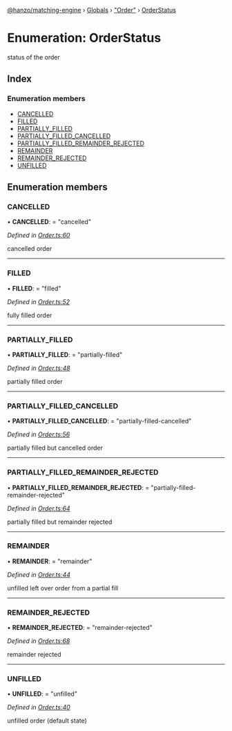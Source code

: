 [@hanzo/matching-engine](../README.md) › [Globals](../globals.md) › ["Order"](../modules/_order_.md) › [OrderStatus](_order_.orderstatus.md)

# Enumeration: OrderStatus

status of the order

## Index

### Enumeration members

* [CANCELLED](_order_.orderstatus.md#cancelled)
* [FILLED](_order_.orderstatus.md#filled)
* [PARTIALLY_FILLED](_order_.orderstatus.md#partially_filled)
* [PARTIALLY_FILLED_CANCELLED](_order_.orderstatus.md#partially_filled_cancelled)
* [PARTIALLY_FILLED_REMAINDER_REJECTED](_order_.orderstatus.md#partially_filled_remainder_rejected)
* [REMAINDER](_order_.orderstatus.md#remainder)
* [REMAINDER_REJECTED](_order_.orderstatus.md#remainder_rejected)
* [UNFILLED](_order_.orderstatus.md#unfilled)

## Enumeration members

###  CANCELLED

• **CANCELLED**: = "cancelled"

*Defined in [Order.ts:60](https://github.com/hanzoai/matching-engine/blob/37043cf/src/Order.ts#L60)*

cancelled order

___

###  FILLED

• **FILLED**: = "filled"

*Defined in [Order.ts:52](https://github.com/hanzoai/matching-engine/blob/37043cf/src/Order.ts#L52)*

fully filled order

___

###  PARTIALLY_FILLED

• **PARTIALLY_FILLED**: = "partially-filled"

*Defined in [Order.ts:48](https://github.com/hanzoai/matching-engine/blob/37043cf/src/Order.ts#L48)*

partially filled order

___

###  PARTIALLY_FILLED_CANCELLED

• **PARTIALLY_FILLED_CANCELLED**: = "partially-filled-cancelled"

*Defined in [Order.ts:56](https://github.com/hanzoai/matching-engine/blob/37043cf/src/Order.ts#L56)*

partially filled but cancelled order

___

###  PARTIALLY_FILLED_REMAINDER_REJECTED

• **PARTIALLY_FILLED_REMAINDER_REJECTED**: = "partially-filled-remainder-rejected"

*Defined in [Order.ts:64](https://github.com/hanzoai/matching-engine/blob/37043cf/src/Order.ts#L64)*

partially filled but remainder rejected

___

###  REMAINDER

• **REMAINDER**: = "remainder"

*Defined in [Order.ts:44](https://github.com/hanzoai/matching-engine/blob/37043cf/src/Order.ts#L44)*

unfilled left over order from a partial fill

___

###  REMAINDER_REJECTED

• **REMAINDER_REJECTED**: = "remainder-rejected"

*Defined in [Order.ts:68](https://github.com/hanzoai/matching-engine/blob/37043cf/src/Order.ts#L68)*

remainder rejected

___

###  UNFILLED

• **UNFILLED**: = "unfilled"

*Defined in [Order.ts:40](https://github.com/hanzoai/matching-engine/blob/37043cf/src/Order.ts#L40)*

unfilled order (default state)
